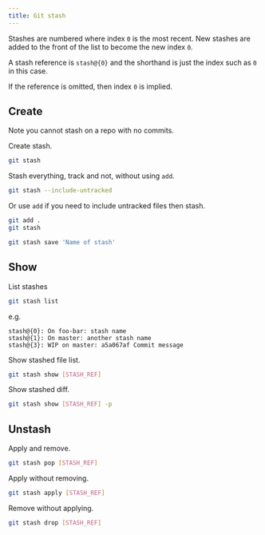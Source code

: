 ```yaml
---
title: Git stash
---
```


Stashes are numbered where index `0` is the most recent. New stashes are added to the front of the list to become the new index `0`.

A stash reference is `stash@{0}` and the shorthand is just the index such as `0` in this case.

If the reference is omitted, then index `0` is implied.


## Create

Note you cannot stash on a repo with no commits.

Create stash.

```sh
git stash
```


Stash everything, track and not, without using `add`.

```sh
git stash --include-untracked
```

Or use `add` if you need to include untracked files then stash.

```sh
git add .
git stash
```

```sh
git stash save 'Name of stash'
```


## Show

List stashes

```sh
git stash list
```
e.g.
```
stash@{0}: On foo-bar: stash name
stash@{1}: On master: another stash name
stash@{3}: WIP on master: a5a067af Commit message
```

Show stashed file list.

```sh
git stash show [STASH_REF]
```

Show stashed diff.

```sh
git stash show [STASH_REF] -p
```

## Unstash

Apply and remove.

```sh
git stash pop [STASH_REF]
```

Apply without removing.

```sh
git stash apply [STASH_REF]
```

Remove without applying.

```sh
git stash drop [STASH_REF]
```
